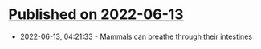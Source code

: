 # [Published on 2022-06-13](index.md)

* [2022-06-13, 04:21:33](https://news.ycombinator.com/item?id=31721077) - [Mammals can breathe through their intestines](https://www.science.org/content/article/mammals-can-breathe-through-their-intestines)
